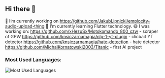 ## Hi there 👋

🔭 I’m currently working on https://github.com/JakubLipnicki/emplocity-audio-upload-thing
🌱 I’m currently learning Flutter technology.
😄 I was working on:
https://github.com/xHezuSx/Motokomando_800_czw     - scraper of GPW
https://github.com/knsiczarnamagia/nlp-1-yt-plugin - clicbait YT detector 
https://github.com/knsiczarnamagia/hate-detection  - hate detector
https://github.com/MichalKornatowski2003/Titanic   - first AI project

### Most Used Languages:
![Most Used Languages](https://github-readme-stats.vercel.app/api/top-langs/?username=Piotrulusos&layout=compact&hide=html)

<!--
**Piotrulusos/Piotrulusos** is a ✨ _special_ ✨ repository because its `README.md` (this file) appears on your GitHub profile.

Here are some ideas to get you started:

- 🔭 I’m currently working on ...
- 🌱 I’m currently learning ...
- 👯 I’m looking to collaborate on ...
- 🤔 I’m looking for help with ...
- 💬 Ask me about ...
- 📫 How to reach me: ...
- 😄 Pronouns: ...
- ⚡ Fun fact: ...
-->


